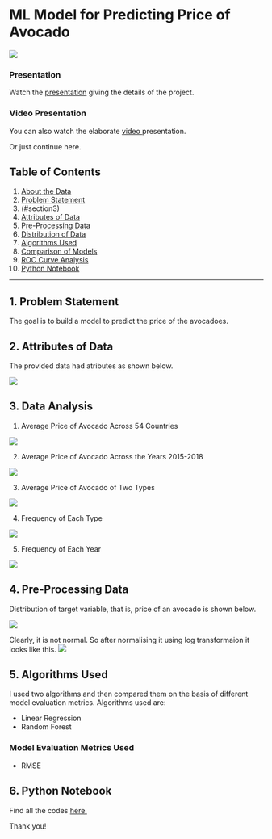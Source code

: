 # ML Model for Predicting Price of Avocado
![](https://github.com/somagicc/ML-Model-for-Predicting-Price-of-Avocado/blob/master/Images/Intro.gif)

### Presentation
Watch the [presentation](https://drive.google.com/file/d/1G11gw0lnwCIIzq1qRoiwoe5-ALasy09I/view?usp=sharing/edit "presentation") giving the details of the project. 

### Video Presentation
You can also watch the elaborate [video ](https://www.youtube.com/watch?v=Aw30lqpZhNQ&t=2s "video ")presentation.

Or just continue here.
## Table of Contents
1. [About the Data](#section1)
2. [Problem Statement](#section2)
3. (#section3)
4. [Attributes of Data](#section4)
5. [Pre-Processing Data](#section5)
6. [Distribution of Data](#section6)
7. [Algorithms Used](#section7)
8. [Comparison of Models](#section8)
9. [ROC Curve Analysis](#section9)
10. [Python Notebook](#section10)
-------
<a id=section1></a>
## 1. Problem Statement
The goal is to build a model to predict the price of the avocadoes.


<a id=section2></a>
## 2. Attributes of Data
The provided data had atributes as shown below.

![](https://github.com/somagicc/ML-Model-for-Predicting-Price-of-Avocado/blob/master/Images/Data.png)

<a id=section3></a>
## 3. Data Analysis
1. Average Price of Avocado Across 54 Countries

![](https://github.com/somagicc/ML-Model-for-Predicting-Price-of-Avocado/blob/master/Images/Average%20Price%20of%20Avocado%20Across%2054%20Countries.png)

2. Average Price of Avocado Across the Years 2015-2018

![](https://github.com/somagicc/ML-Model-for-Predicting-Price-of-Avocado/blob/master/Images/Average%20Price%20of%20Avocado%20Across%20the%20Years%202015-2018.png)

3. Average Price of Avocado of Two Types

![](https://github.com/somagicc/ML-Model-for-Predicting-Price-of-Avocado/blob/master/Images/Average%20Price%20of%20Avocado%20of%20Two%20Types.png)

4. Frequency of Each Type

![](https://github.com/somagicc/ML-Model-for-Predicting-Price-of-Avocado/blob/master/Images/Frequency%20of%20Each%20Type.png)

5. Frequency of Each Year

![](https://github.com/somagicc/ML-Model-for-Predicting-Price-of-Avocado/blob/master/Images/Frequency%20of%20Each%20Year.png)

<a id=section4></a>
## 4. Pre-Processing Data
Distribution of target variable, that is, price of an avocado is shown below.

![](https://github.com/somagicc/ML-Model-for-Predicting-Price-of-Avocado/blob/master/Images/Distribution%20of%20Target%20Variable.png)

Clearly, it is not normal. So after normalising it using log transformaion it looks like this.
![](https://github.com/somagicc/ML-Model-for-Predicting-Price-of-Avocado/blob/master/Images/Distribution%20of%20Target%20Variable%20after%20log%20transformation.png)


<a id=section5></a>
## 5. Algorithms Used
I used two algorithms and then compared them on the basis of different model evaluation metrics. Algorithms used are:
- Linear Regression
- Random Forest

### Model Evaluation Metrics Used
- RMSE

## 6. Python Notebook
Find all the codes [here.](https://github.com/somagicc/Gender-Recognition-by-Voice/blob/master/Gender_Recognition_by_Voice.ipynb "here")

Thank you!
